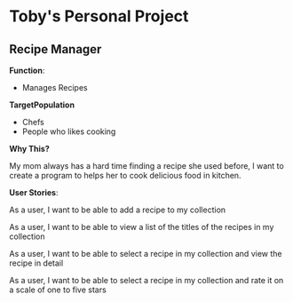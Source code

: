 # Toby's Personal Project

## Recipe Manager

**Function**:

- Manages Recipes

**TargetPopulation**

- Chefs
- People who likes cooking

**Why This?**

My mom always has a hard time finding a recipe she used before,
I want to create a program to helps her to cook delicious food in kitchen.

**User Stories**:

As a user, I want to be able to add a recipe to my collection

As a user, I want to be able to view a list of the titles of the recipes in my collection

As a user, I want to be able to select a recipe in my collection and view the recipe in detail

As a user, I want to be able to select a recipe in my collection and rate it on a scale of one to five stars